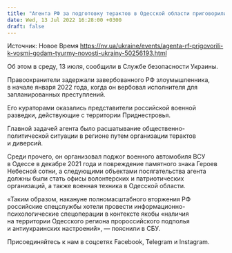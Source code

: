```yaml
---
title: "Агента РФ за подготовку терактов в Одесской области приговорили к восьми годам тюрьмы"
date: Wed, 13 Jul 2022 16:28:00 +0300
draft: false
---
```

Источник: Новое Время https://nv.ua/ukraine/events/agenta-rf-prigovorili-k-vosmi-godam-tyurmy-novosti-ukrainy-50256193.html


Об этом в среду, 13 июля, сообщили в Службе безопасности Украины.

Правоохранители задержали завербованного РФ злоумышленника, в начале января 2022 года, когда он вербовал исполнителя для запланированных преступлений.

Его кураторами оказались представители российской военной разведки, действующие с территории Приднестровья.

Главной задачей агента было расшатывание общественно-политической ситуации в регионе путем организации терактов и диверсий.

Среди прочего, он организовал поджог военного автомобиля ВСУ в Одессе в декабре 2021 года и повреждение памятного знака Героев Небесной сотни, а следующими объектами посягательства агента должны были стать офисы волонтерских и патриотических организаций, а также военная техника в Одесской области. 

«Таким образом, накануне полномасштабного вторжения РФ российские спецслужбы хотели провести информационно-психологические спецоперации в контексте якобы «наличия на территории Одесского региона пророссийского подполья и антиукраинских настроений», — пояснили в СБУ.

Присоединяйтесь к нам в соцсетях Facebook, Telegram и Instagram.
